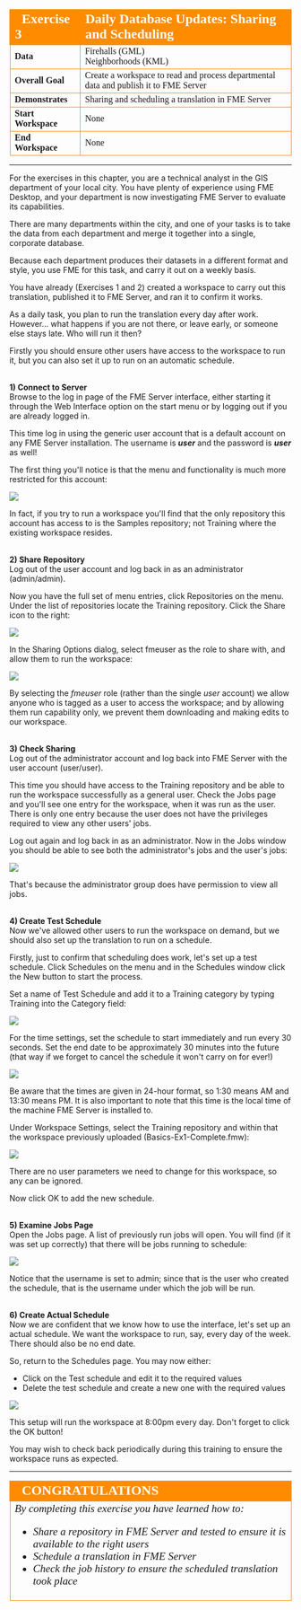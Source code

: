 <!--Exercise Section-->

<table style="border-spacing: 0px;border-collapse: collapse;font-family:serif">
<tr>
<td width=25% style="vertical-align:middle;background-color:darkorange;border: 2px solid darkorange">
<i class="fa fa-cogs fa-lg fa-pull-left fa-fw" style="color:white;padding-right: 12px;vertical-align:text-top"></i>
<span style="color:white;font-size:x-large;font-weight: bold">Exercise 3</span>
</td>
<td style="border: 2px solid darkorange;background-color:darkorange;color:white">
<span style="color:white;font-size:x-large;font-weight: bold">Daily Database Updates: Sharing and Scheduling</span>
</td>
</tr>

<tr>
<td style="border: 1px solid darkorange; font-weight: bold">Data</td>
<td style="border: 1px solid darkorange">Firehalls (GML)<br>Neighborhoods (KML)</td>
</tr>

<tr>
<td style="border: 1px solid darkorange; font-weight: bold">Overall Goal</td>
<td style="border: 1px solid darkorange">Create a workspace to read and process departmental data and publish it to FME Server</td>
</tr>

<tr>
<td style="border: 1px solid darkorange; font-weight: bold">Demonstrates</td>
<td style="border: 1px solid darkorange">Sharing and scheduling a translation in FME Server</td>
</tr>

<tr>
<td style="border: 1px solid darkorange; font-weight: bold">Start Workspace</td>
<td style="border: 1px solid darkorange">None</td>
</tr>

<tr>
<td style="border: 1px solid darkorange; font-weight: bold">End Workspace</td>
<td style="border: 1px solid darkorange">None</td>
</tr>

</table>

---

For the exercises in this chapter, you are a technical analyst in the GIS department of your local city. You have plenty of experience using FME Desktop, and your department is now investigating FME Server to evaluate its capabilities.

There are many departments within the city, and one of your tasks is to take the data from each department and merge it together into a single, corporate database.

Because each department produces their datasets in a different format and style, you use FME for this task, and carry it out on a weekly basis.   

You have already (Exercises 1 and 2) created a workspace to carry out this translation, published it to FME Server, and ran it to confirm it works.

As a daily task, you plan to run the translation every day after work. However... what happens if you are not there, or leave early, or someone else stays late. Who will run it then?

Firstly you should ensure other users have access to the workspace to run it, but you can also set it up to run on an automatic schedule. 


<br>**1) Connect to Server**
<br>Browse to the log in page of the FME Server interface, either starting it through the Web Interface option on the start menu or by logging out if you are already logged in.

This time log in using the generic user account that is a default account on any FME Server installation. The username is ***user*** and the password is ***user*** as well!

The first thing you'll notice is that the menu and functionality is much more restricted for this account:

![](./Images/Img1.224.Ex3.UserMenu.png)

In fact, if you try to run a workspace you'll find that the only repository this account has access to is the Samples repository; not Training where the existing workspace resides.


<br>**2) Share Repository**
<br>Log out of the user account and log back in as an administrator (admin/admin). 

Now you have the full set of menu entries, click Repositories on the menu. Under the list of repositories locate the Training repository. Click the Share icon to the right:

![](./Images/Img1.225.Ex3.ShareButton.png)

In the Sharing Options dialog, select fmeuser as the role to share with, and allow them to run the workspace: 

![](./Images/Img1.226.Ex3.ShareDialog.png)

By selecting the *fmeuser* role (rather than the single *user* account) we allow anyone who is tagged as a user to access the workspace; and by allowing them run capability only, we prevent them downloading and making edits to our workspace.


<br>**3) Check Sharing**
<br>Log out of the administrator account and log back into FME Server with the user account (user/user). 

This time you should have access to the Training repository and be able to run the workspace successfully as a general user. Check the Jobs page and you'll see one entry for the workspace, when it was run as the user. There is only one entry because the user does not have the privileges required to view any other users' jobs.

Log out again and log back in as an administrator. Now in the Jobs window you should be able to see both the administrator's jobs and the user's jobs:

![](./Images/Img1.227.Ex3.MultiUserJobsList.png)

That's because the administrator group does have permission to view all jobs.


<br>**4) Create Test Schedule**
<br>Now we've allowed other users to run the workspace on demand, but we should also set up the translation to run on a schedule.

Firstly, just to confirm that scheduling does work, let's set up a test schedule. Click Schedules on the menu and in the Schedules window click the New button to start the process. 

Set a name of Test Schedule and add it to a Training category by typing Training into the Category field:

![](./Images/Img1.228.Ex3.NewScheduleAndCategory.png)

For the time settings, set the schedule to start immediately and run every 30 seconds. Set the end date to be approximately 30 minutes into the future (that way if we forget to cancel the schedule it won't carry on for ever!)

![](./Images/Img1.229.Ex3.NewScheduleSetSchedule.png)

Be aware that the times are given in 24-hour format, so 1:30 means AM and 13:30 means PM. It is also important to note that this time is the local time of the machine FME Server is installed to.

Under Workspace Settings, select the Training repository and within that the workspace previously uploaded (Basics-Ex1-Complete.fmw):

![](./Images/Img1.230.Ex3.NewScheduleWorkspace.png) 

There are no user parameters we need to change for this workspace, so any can be ignored.

Now click OK to add the new schedule.


<br>**5) Examine Jobs Page**
<br>Open the Jobs page. A list of previously run jobs will open. You will find (if it was set up correctly) that there will be jobs running to schedule:

![](./Images/Img1.231.Ex3.NewScheduleJobs.png)

Notice that the username is set to admin; since that is the user who created the schedule, that is the username under which the job will be run.


<br>**6) Create Actual Schedule**
<br>Now we are confident that we know how to use the interface, let's set up an actual schedule. We want the workspace to run, say, every day of the week. There should also be no end date.

So, return to the Schedules page. You may now either:

- Click on the Test schedule and edit it to the required values
- Delete the test schedule and create a new one with the required values

![](./Images/Img1.232.Ex3.UpdatedSchedule.png)

This setup will run the workspace at 8:00pm every day. Don't forget to click the OK button!

You may wish to check back periodically during this training to ensure the workspace runs as expected.

---

<!--Exercise Congratulations Section--> 

<table style="border-spacing: 0px">
<tr>
<td style="vertical-align:middle;background-color:darkorange;border: 2px solid darkorange">
<i class="fa fa-thumbs-o-up fa-lg fa-pull-left fa-fw" style="color:white;padding-right: 12px;vertical-align:text-top"></i>
<span style="color:white;font-size:x-large;font-weight: bold;font-family:serif">CONGRATULATIONS</span>
</td>
</tr>

<tr>
<td style="border: 1px solid darkorange">
<span style="font-family:serif; font-style:italic; font-size:larger">
By completing this exercise you have learned how to:
<br>
<ul><li>Share a repository in FME Server and tested to ensure it is available to the right users</li>
<li>Schedule a translation in FME Server</li>
<li>Check the job history to ensure the scheduled translation took place</li></ul>
</span>
</td>
</tr>
</table>
